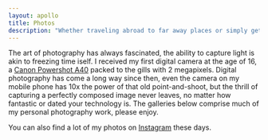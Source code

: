 ```yaml
---
layout: apollo
title: Photos
description: "Whether traveling abroad to far away places or simply getting lost in my own backyard, I've always managed to keep a camera at my side. View my collections of photos here."
---
```


The art of photography has always fascinated, the ability to capture light is akin to freezing time iself. I received my first digital camera at the age of 16, a [Canon Powershot A40](https://www.imaging-resource.com/PRODS/A40/A40A.HTM) packed to the gills with 2 megapixels. Digital photography has come a long way since then, even the camera on my mobile phone has 10x the power of that old point-and-shoot, but the thrill of capturing a perfectly composed image never leaves, no matter how fantastic or dated your technology is. The galleries below comprise much of my personal photography work, please enjoy.

You can also find a lot of my photos on [Instagram](https://www.instagram.com/dmschulman) these days.

<!-- <div class="post">
  <ul class="photo-gallery">
{% for photos in site.photos %}
    <li style="background-image:url(thumb/{{ photos.thumbnail }})">
      <a href="{{ photos.permalink }}" title="{{ photos.title }}">
          <h2>{{ photos.title }}</h2>
      </a>
    </li>
{% endfor %}
  </ul>
</div> -->
